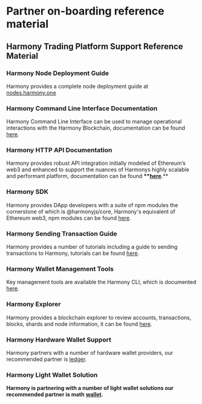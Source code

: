 # Partner on-boarding reference material

## **Harmony Trading Platform Support Reference Material**

### Harmony Node Deployment Guide

Harmony provides a complete node deployment guide at [nodes.harmony.one](https://nodes.harmony.one/)

### **Harmony Command Line Interface Documentation**

Harmony Command Line Interface can be used to manage operational interactions with the Harmony Blockchain, documentation can be found [here](../../../../command-line-interface/using-the-harmony-cli-tool/).

### **Harmony HTTP API Documentation**

Harmony provides robust API integration initially modeled of Ethereum’s web3 and enhanced to support the nuances of Harmonys highly scalable and performant platform, documentation can be found **\*\***[**here**](../../../../api-developers-guide/overview/).\*\*

### **Harmony SDK**

Harmony provides DApp developers with a suite of npm modules the cornerstone of which is @harmonyjs/core, Harmony's equivalent of Ethereum web3, npm modules can be found [here](https://www.npmjs.com/search?q=%40harmony-js).

### Harmony Sending Transaction Guide

Harmony provides a number of tutorials including a guide to sending transactions to Harmony, tutorials can be found [here](../../../../command-line-interface/using-the-harmony-cli-tool/creating-sending-transactions.md).

### **Harmony Wallet Management Tools**

Key management tools are available the Harmony CLI, which is documented [here](../../../../command-line-interface/using-the-harmony-cli-tool/key-management.md).

### **Harmony Explorer**

Harmony provides a blockchain explorer to review accounts, transactions, blocks, shards and node information, it can be found [here](https://explorer.harmony.one/#/).

### **Harmony Hardware Wallet Support**

Harmony partners with a number of hardware wallet providers, our recommended partner is [ledger](https://www.ledger.com/).

### **Harmony Light Wallet Solution**

**Harmony is partnering with a number of light wallet solutions our recommended partner is math** [**wallet**](https://www.mathwallet.org/en/)**.**

